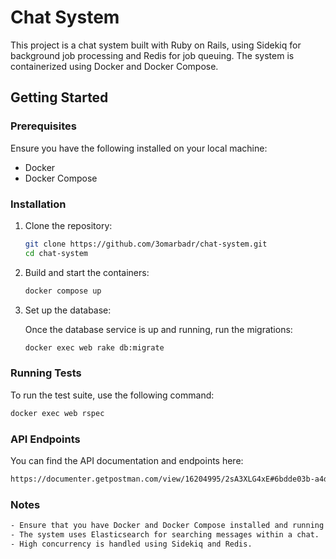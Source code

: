 # Chat System

This project is a chat system built with Ruby on Rails, using Sidekiq for background job processing and Redis for job queuing. The system is containerized using Docker and Docker Compose.

## Getting Started

### Prerequisites

Ensure you have the following installed on your local machine:
- Docker
- Docker Compose

### Installation

1. Clone the repository:

    ```bash
    git clone https://github.com/3omarbadr/chat-system.git
    cd chat-system
    ```

2. Build and start the containers:

    ```bash
    docker compose up
    ```

3. Set up the database:

   Once the database service is up and running, run the migrations:

    ```bash
    docker exec web rake db:migrate
    ```

### Running Tests

To run the test suite, use the following command:

```bash
docker exec web rspec
````

### API Endpoints

You can find the API documentation and endpoints here:
```bash
https://documenter.getpostman.com/view/16204995/2sA3XLG4xE#6bdde03b-a4dc-4677-939f-486720a65d06
```

### Notes
```bash
- Ensure that you have Docker and Docker Compose installed and running on your machine.
- The system uses Elasticsearch for searching messages within a chat.
- High concurrency is handled using Sidekiq and Redis.
```
